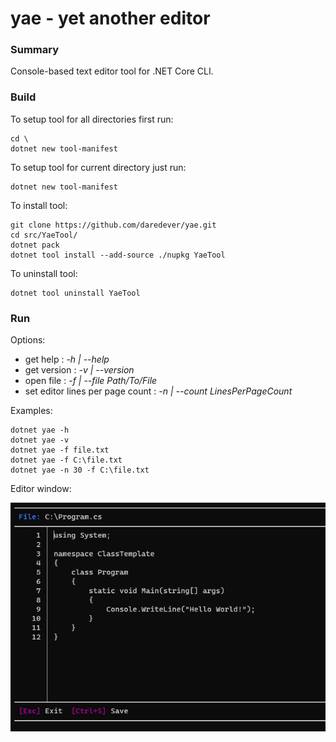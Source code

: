 # yae - yet another editor

### Summary

Console-based text editor tool for .NET Core CLI.

### Build
 
To setup tool for all directories first run:
```text
cd \
dotnet new tool-manifest
```

To setup tool for current directory just run:
```text
dotnet new tool-manifest
```

To install tool:
 
```text
git clone https://github.com/daredever/yae.git
cd src/YaeTool/
dotnet pack
dotnet tool install --add-source ./nupkg YaeTool
```

To uninstall tool:
 
```text
dotnet tool uninstall YaeTool
```

### Run

Options:

- get help :  *-h | --help*
- get version : *-v | --version*
- open file : *-f | --file Path/To/File*
- set editor lines per page count : *-n | --count LinesPerPageCount*

Examples:
 
```text
dotnet yae -h
dotnet yae -v
dotnet yae -f file.txt
dotnet yae -f C:\file.txt
dotnet yae -n 30 -f C:\file.txt
```

Editor window:

![editor](docs/images/yae.png)
